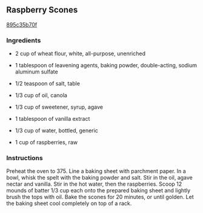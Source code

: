 ## Raspberry Scones

[895c35b70f](http://www.foodandwine.com/recipes/raspberry-scones)

### Ingredients

 - 2 cup of wheat flour, white, all-purpose, unenriched

 - 1 tablespoon of leavening agents, baking powder, double-acting, sodium aluminum sulfate

 - 1/2 teaspoon of salt, table

 - 1/3 cup of oil, canola

 - 1/3 cup of sweetener, syrup, agave

 - 1 tablespoon of vanilla extract

 - 1/3 cup of water, bottled, generic

 - 1 cup of raspberries, raw

### Instructions

Preheat the oven to 375. Line a baking sheet with parchment paper. In a bowl, whisk the spelt with the baking powder and salt. Stir in the oil, agave nectar and vanilla. Stir in the hot water, then the raspberries. Scoop 12 mounds of batter 1/3 cup each onto the prepared baking sheet and lightly brush the tops with oil. Bake the scones for 20 minutes, or until golden. Let the baking sheet cool completely on top of a rack.